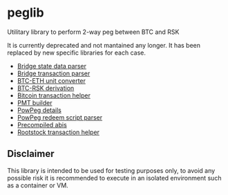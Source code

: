 # peglib
Utilitary library to perform 2-way peg between BTC and RSK

It is currently deprecated and not mantained any longer. It has been replaced by new specific libraries for each case.

- [Bridge state data parser](https://github.com/rsksmart/bridge-state-data-parser)
- [Bridge transaction parser](https://github.com/rsksmart/bridge-transaction-parser)
- [BTC-ETH unit converter](https://github.com/rsksmart/btc-eth-unit-converter)
- [BTC-RSK derivation](https://github.com/rsksmart/btc-rsk-derivation)
- [Bitcoin transaction helper](https://github.com/rsksmart/btc-transaction-helper)
- [PMT builder](https://github.com/rsksmart/pmt-builder)
- [PowPeg details](https://github.com/rsksmart/powpeg-details)
- [PowPeg redeem script parser](https://github.com/rsksmart/powpeg-redeemscript-parser)
- [Precompiled abis](https://github.com/rsksmart/precompiled-abis)
- [Rootstock transaction helper](https://github.com/rsksmart/rootstock-transaction-helper)


## Disclaimer

This library is intended to be used for testing purposes only, to avoid any possible risk it is recommended to execute in an isolated environment such as a container or VM.
